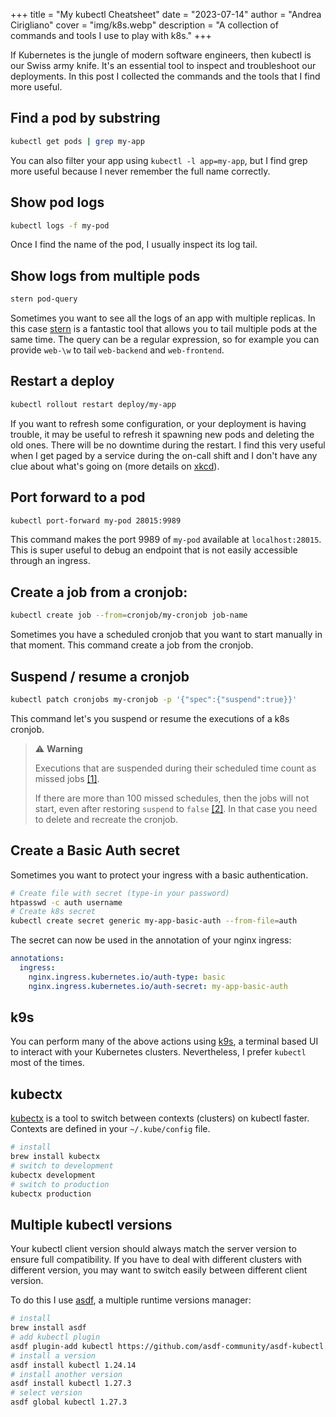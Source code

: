 +++
title = "My kubectl Cheatsheet"
date = "2023-07-14"
author = "Andrea Cirigliano"
cover = "img/k8s.webp"
description = "A collection of commands and tools I use to play with k8s."
+++

If Kubernetes is the jungle of modern software engineers, then kubectl is our Swiss army knife. It's an essential tool to inspect and troubleshoot our deployments.
In this post I collected the commands and the tools that I find more useful.


## Find a pod by substring
```bash
kubectl get pods | grep my-app
```

You can also filter your app using `kubectl -l app=my-app`, but I find grep more useful because I never remember the full name correctly.


## Show pod logs
```bash
kubectl logs -f my-pod
```
Once I find the name of the pod, I usually inspect its log tail.


## Show logs from multiple pods
```bash
stern pod-query
```
Sometimes you want to see all the logs of an app with multiple replicas. In this case [stern](https://github.com/stern/stern) is a fantastic tool that allows you to tail multiple pods at the same time.
The query can be a regular expression, so for example you can provide `web-\w` to tail `web-backend` and `web-frontend`.


## Restart a deploy
```bash
kubectl rollout restart deploy/my-app
```
If you want to refresh some configuration, or your deployment is having trouble, it may be useful to refresh it spawning new pods and deleting the old ones. There will be no downtime during the restart. I find this very useful when I get paged by a service during the on-call shift and I don't have any clue about what's going on (more details on [xkcd](https://xkcd.com/1495/)).


## Port forward to a pod
```bash
kubectl port-forward my-pod 28015:9989
```
This command makes the port 9989 of `my-pod` available at `localhost:28015`. This is super useful to debug an endpoint that is not easily accessible through an ingress.

## Create a job from a cronjob:
```bash
kubectl create job --from=cronjob/my-cronjob job-name
```

Sometimes you have a scheduled cronjob that you want to start manually in that moment. This command create a job from the cronjob.

## Suspend / resume a cronjob
```bash
kubectl patch cronjobs my-cronjob -p '{"spec":{"suspend":true}}'
```
This command let's you suspend or resume the executions of a k8s cronjob.

> ⚠️ **Warning**
>
>Executions that are suspended during their scheduled time count as missed jobs [[1]](https://kubernetes.io/docs/tasks/job/automated-tasks-with-cron-jobs/#suspend).
>
>If there are more than 100 missed schedules, then the jobs will not start, even after restoring `suspend` to `false` [[2]](https://kubernetes.io/docs/concepts/workloads/controllers/cron-jobs/#cron-job-limitations). In that case you need to delete and recreate the cronjob.


## Create a Basic Auth secret
Sometimes you want to protect your ingress with a basic authentication.

```bash
# Create file with secret (type-in your password)
htpasswd -c auth username
# Create k8s secret
kubectl create secret generic my-app-basic-auth --from-file=auth
```

The secret can now be used in the annotation of your nginx ingress:
```yaml
annotations:
  ingress:
    nginx.ingress.kubernetes.io/auth-type: basic
    nginx.ingress.kubernetes.io/auth-secret: my-app-basic-auth
```

## k9s

You can perform many of the above actions using [k9s](https://k9scli.io/), a terminal based UI to interact with your Kubernetes clusters. Nevertheless, I prefer `kubectl` most of the times.

## kubectx
[kubectx](https://github.com/ahmetb/kubectx) is a tool to switch between contexts (clusters) on kubectl faster. Contexts are defined in your `~/.kube/config` file.

```bash
# install
brew install kubectx
# switch to development
kubectx development
# switch to production
kubectx production
```

## Multiple kubectl versions
Your kubectl client version should always match the server version to ensure full compatibility. 
If you have to deal with different clusters with different version, you may want to switch easily between different client version.

To do this I use [asdf](https://asdf-vm.com/), a multiple runtime versions manager:

```bash
# install
brew install asdf
# add kubectl plugin
asdf plugin-add kubectl https://github.com/asdf-community/asdf-kubectl.git
# install a version
asdf install kubectl 1.24.14
# install another version
asdf install kubectl 1.27.3
# select version
asdf global kubectl 1.27.3
```
